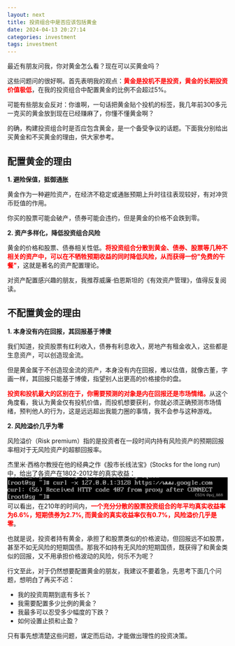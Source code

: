 ```yaml
---
layout: next
title: 投资组合中是否应该包括黄金
date: 2024-04-13 20:27:14
categories: investment
tags: investment
---
```


最近有朋友问我，你对黄金怎么看？现在可以买黄金吗？

这些问题问的很好啊。首先表明我的观点：<font color=red>**黄金是投机不是投资，黄金的长期投资价值极低**</font>，在我的投资组合中配置黄金的比例不会超过5%。

可能有些朋友会反对：你谁啊，一句话把黄金贴个投机的标签，我几年前300多元一克买的黄金放到现在已经赚麻了，你懂不懂黄金啊？

的确，构建投资组合时是否应包含黄金，是一个备受争议的话题。下面我分别给出买黄金和不买黄金的理由，供大家参考。
<!-- more -->

## 配置黄金的理由

**1. 避险保值，抵御通胀**

黄金作为一种避险资产，在经济不稳定或通胀预期上升时往往表现较好，有对冲货币贬值的作用。

你买的股票可能会破产，债券可能会违约，但是黄金的价格不会跌到零。

**2. 资产多样化，降低投资组合风险**

黄金的价格和股票、债券相关性低。<font color=red>**将投资组合分散到黄金、债券、股票等几种不相关的资产中，可以在不牺牲预期收益的同时降低风险，从而获得一份"免费的午餐"**</font>，这就是著名的资产配置理论。

对资产配置感兴趣的朋友，我推荐威廉·伯恩斯坦的《有效资产管理》，值得反复阅读。


## 不配置黄金的理由

**1. 本身没有内在回报，其回报基于博傻**

我们知道，投资股票有红利收入，债券有利息收入，房地产有租金收入，这些都是生息资产，可以创造现金流。

但是黄金属于不创造现金流的资产，本身没有内在回报，难以估值，就像古董，字画一样，其回报只能基于博傻，指望别人出更高的价格接你的盘。

<font color='red'>**投资和投机最大的区别在于，你需要预测的对象是内在回报还是市场情绪。**</font>从这个角度看，我认为黄金仅有投机价值，而投机想要获利，你就必须正确预测市场情绪，预判他人的行为，这是远远超出我能力圈的事情，我不会参与这种游戏。

**2. 风险溢价几乎为零**

风险溢价（Risk premium）指的是投资者在一段时间内持有风险资产的预期回报率相对于无风险资产的超额回报率。

杰里米·西格尔教授在他的经典之作《股市长线法宝》(Stocks for the long run)中，给出了各资产在1802-2012年的真实收益：
![](image1.png)
可以看出，在210年的时间内，<font color='red'>**一个充分分散的股票投资组合的年平均真实收益率为6.6%，短期债券为2.7%, 而黄金的真实收益率仅有0.7%，风险溢价几乎是零**</font>。

也就是说，投资者持有黄金，承担了和股票类似的价格波动，但回报远不如股票，甚至不如无风险的短期国债。那我不如持有无风险的短期国债，既获得了和黄金类似的回报，又不用承担价格波动的风险，何乐不为呢？

行文至此，对于仍然想要配置黄金的朋友，我建议不要着急，先思考下面几个问题，想明白了再买不迟：
* 我的投资周期到底有多长？
* 我需要配置多少比例的黄金？
* 我最多可以忍受多少幅度的下跌？
* 如何设置止损和止盈？

只有事先想清楚这些问题，谋定而后动，才能做出理性的投资决策。
